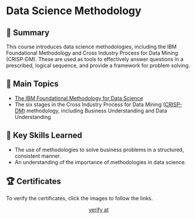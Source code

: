 # Data Science Methodology

## 📄 Summary 
This course introduces data science methodologies, including the IBM Foundational Methodology and Cross Industry Process for Data Mining (CRISP-DM). These are used as tools to effectively answer questions in a prescribed, logical sequence, and provide a framework for problem solving.

## 📑 Main Topics 
- [The IBM Foundational Methodology for Data Science](https://github.com/anaskhan073/Certificates/blob/main/IBM%20Coursera/03.%20Data%20Science%20Methodology/Foundational%20Methodology.ipynb)
- The six stages in the Cross Industry Process for Data Mining ([CRISP-DM](https://github.com/DanielBarnes18/IBM-Data-Science-Professional-Certificate/blob/main/03.%20Data%20Science%20Methodology/CRISP-DM.ipynb)) methodology, including Business Understanding and Data Understanding

## 🔑 Key Skills Learned 
- The use of methodologies to solve business problems in a structured, consistent manner.
- An understanding of the importance of methodologies in data science.

## 🏆 Certificates 
To verify the certificates, click the images to follow the links.

<p align="middle">
  <a href="https://coursera.org/share/04829e8a860d9c3a97d7aa87fcccf857">
    verify at
  </a>
</p>

